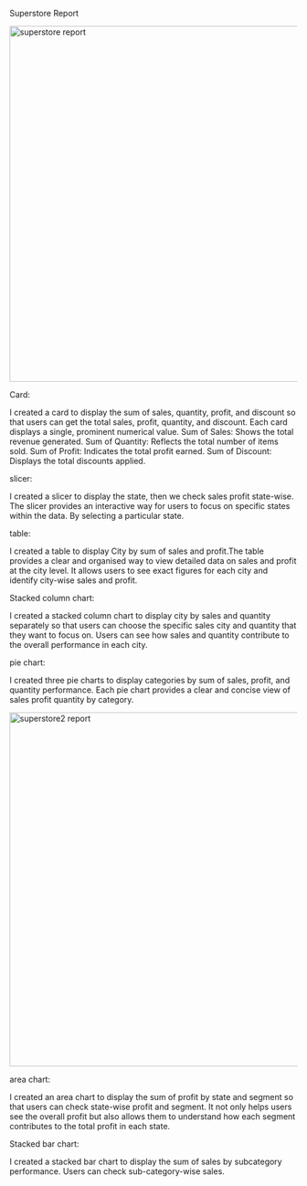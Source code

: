
Superstore Report

<img width="623" alt="superstore report" src="https://github.com/user-attachments/assets/276deba4-84fe-4c22-af01-128b5b0388b7">

Card:

I created a card to display the sum of sales, quantity, profit, and discount so that users can get the total sales, profit, quantity, and discount. Each card displays a single, prominent numerical value. Sum of Sales: Shows the total revenue generated. Sum of Quantity: Reflects the total number of items sold. Sum of Profit: Indicates the total profit earned. Sum of Discount: Displays the total discounts applied.

slicer:

I created a slicer to display the state, then we check sales profit state-wise. The slicer provides an interactive way for users to focus on specific states within the data. By selecting a particular state.

table:

I created a table to display City by sum of sales and profit.The table provides a clear and organised way to view detailed data on sales and profit at the city level. It allows users to see exact figures for each city and identify city-wise sales and profit. 

Stacked column chart:

I created a stacked column chart to display city by sales and quantity separately so that users can choose the specific sales city and quantity that they want to focus on. Users can see how sales and quantity contribute to the overall performance in each city.

pie chart:

I created three pie charts to display categories by sum of sales, profit, and quantity performance. Each pie chart provides a clear and concise view of sales profit quantity by category.

<img width="620" alt="superstore2 report" src="https://github.com/user-attachments/assets/051b70ad-a7d5-41f6-bf16-0d61a314b1fc">

area chart:

I created an area chart to display the sum of profit by state and segment so that users can check state-wise profit and segment. It not only helps users see the overall profit but also allows them to understand how each segment contributes to the total profit in each state.

Stacked bar chart:

I created a stacked bar chart to display the sum of sales by subcategory performance. Users can check sub-category-wise sales.




